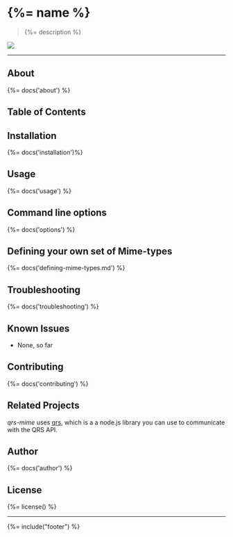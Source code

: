 # {%= name %}
> {%= description %}

[![](http://serve.mod.bz/branch/)](https://github.com/stefanwalther/qrs-mime)

---

## About
{%= docs('about') %}

## Table of Contents
<!-- toc -->

## Installation
{%= docs('installation')%}

## Usage
{%= docs('usage') %}

## Command line options
{%= docs('options') %}

## Defining your own set of Mime-types
{%= docs('defining-mime-types.md') %}

## Troubleshooting
{%= docs('troubleshooting') %}

## Known Issues
- None, so far

## Contributing
{%= docs('contributing') %}

## Related Projects
*qrs-mime* uses [qrs](https://github.com/stefanwalther/qrs), which is a a node.js library you can use to communicate with the QRS API.

## Author
{%= docs('author') %}

## License
{%= license() %}

***

{%= include("footer") %}
